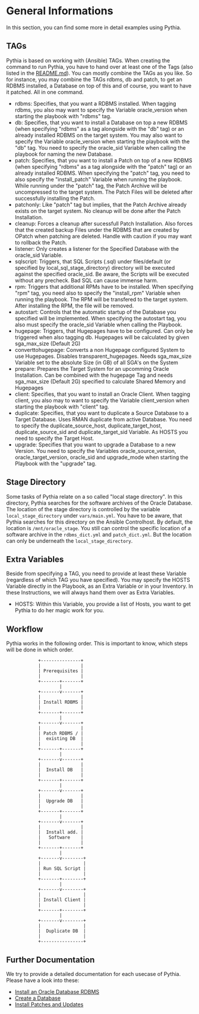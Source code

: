 # General Informations
In this section, you can find some more in detail examples using Pythia. 


## TAGs

Pythia is based on working with (Ansible) TAGs. When creating the command to run Pythia, you have to hand over at least one of the Tags (also listed in the [README.md](https://github.com/thedatabaseme/pythia/blob/master/roles/pythia/README.md)). You can mostly combine the TAGs as you like. So for instance, you may combine the TAGs rdbms, db and patch, to get an RDBMS installed, a Database on top of this and of course, you want to have it patched. All in one command.

  - rdbms: Specifies, that you want a RDBMS installed. When tagging rdbms, you also may want to specify the Variable oracle_version when starting the playbook with "rdbms" tag.
  - db: Specifies, that you want to install a Database on top a new RDBMS (when specifying "rdbms" as a tag alongside with the "db" tag) or an already installed RDBMS on the target system. You may also want to specify the Variable oracle_version when starting the playbook with the "db" tag. You need to specify the oracle_sid Variable when calling the playbook for naming the new Database.
  - patch: Specifies, that you want to install a Patch on top of a new RDBMS (when specifying "rdbms" as a tag alongside with the "patch" tag) or an already installed RDBMS. When specifying the "patch" tag, you need to also specify the "install_patch" Variable when running the playbook. While running under the "patch" tag, the Patch Archive will be uncompressed to the target system. The Patch Files will be deleted after successfully installing the Patch.
  - patchonly: Like "patch" tag but implies, that the Patch Archive already exists on the target system. No cleanup will be done after the Patch Installation.
  - cleanup: Forces a cleanup after sucessfull Patch Installation. Also forces that the created backup Files under the RDBMS that are created by OPatch when patching are deleted. Handle with caution if you may want to rollback the Patch.
  - listener: Only creates a listener for the Specified Database with the oracle_sid Variable.
  - sqlscript: Triggers, that SQL Scripts (.sql) under files/default (or specified by local_sql_stage_directory) directory will be executed against the specified oracle_sid. Be aware, the Scripts will be executed without any precheck. Bad SQL can cause immense harm.
  - rpm: Triggers that additional RPMs have to be installed. When specifying "rpm" tag, you need also to specify the "install_rpm" Variable when running the playbook. The RPM will be transfered to the target system. After installing the RPM, the file will be removed.
  - autostart: Controls that the automatic startup of the Database you specified will be implemented. When specifying the autostart tag, you also must specify the oracle_sid Variable when calling the Playbook.
  - hugepage: Triggers, that Hugepages have to be configured. Can only be triggered when also tagging db. Hugepages will be calculated by given sga_max_size (Default 2G)
  - converttohugepage: Converts a non Hugepage configured System to use Hugepages. Disables transparent_hugepages. Needs sga_max_size Variable set to the absolute Size (in GB) of all SGA's on the System
  - prepare: Prepares the Target System for an upcomming Oracle Installation. Can be combined with the hugepage Tag and needs sga_max_size (Default 2G) specified to calculate Shared Memory and Hugepages
  - client: Specifies, that you want to install an Oracle Client. When tagging client, you also may to want to specify the Variable client_version when starting the playbook with "client" tag.
  - duplicate: Specifies, that you want to duplicate a Source Database to a Target Database. Uses RMAN duplicate from active Database. You need to specify the duplicate_source_host, duplicate_target_host, duplicate_source_sid and duplicate_target_sid Variable. As HOSTS you need to specify the Target Host.
  - upgrade: Specifies that you want to upgrade a Database to a new Version. You need to specify the Variables oracle_source_version, oracle_target_version, oracle_sid and upgrade_mode when starting the Playbook with the "upgrade" tag.

## Stage Directory

Some tasks of Pythia relate on a so called "local stage directory". In this directory, Pythia searches for the software archives of the Oracle Database. The location of the stage directory is controlled by the variable `local_stage_directory` under `vars/main.yml`. You have to be aware, that Pythia searches for this directory on the Ansible Controlhost. By default, the location is `/mnt/oracle_stage`. You still can control the specific location of a software archive in the `rdbms_dict.yml` and `patch_dict.yml`. But the location can only be underneath the `local_stage_directory`.
## Extra Variables

Beside from specifying a TAG, you need to provide at least these Variable (regardless of which TAG you have specified). You may specify the HOSTS Variable directly in the Playbook, as an Extra Variable or in your Inventory. In these Instructions, we will always hand them over as Extra Variables.

  - HOSTS: Within this Variable, you provide a list of Hosts, you want to get Pythia to do her magic work for you.


## Workflow

Pythia works in the following order. This is important to know, which steps will be done in which order.


                +---------------+
                |               |
                | Prerequisites |
                |               |
                +-------+-------+
                        |
                +-------v-------+
                |               |
                | Install RDBMS |
                |               |
                +-------+-------+
                        |
                +-------v-------+
                |               |
                | Patch RDBMS / |
                |  existing DB  |
                |               |
                +-------+-------+
                        |
                +-------v-------+
                |               |
                |  Install DB   |
                |               |
                +-------+-------+
                        |
                +-------v-------+
                |               |
                |  Upgrade DB   |
                |               |
                +-------+-------+
                        |
                +-------v-------+
                |               |
                |  Install add. |
                |   Software    |
                |               |
                +-------+-------+
                        |
                +-------v--------+
                |                |
                | Run SQL Script |
                |                |
                +-------+--------+
                        |
                +-------v--------+
                |                |
                | Install Client |
                |                |
                +-------+--------+
                        |
                +-------v--------+
                |                |
                |  Duplicate DB  |
                |                |
                +----------------+


## Further Documentation

We try to provide a detailed documentation for each usecase of Pythia. Please have a look into these:

  - [Install an Oracle Database RDBMS](https://github.com/thedatabaseme/pythia/blob/master/docs/02_INSTALL_RDBMS.md)
  - [Create a Database](https://github.com/thedatabaseme/pythia/blob/master/docs/03_CREATE_DB.md)
  - [Install Patches and Updates](https://github.com/thedatabaseme/pythia/blob/master/docs/04_INSTALL_PATCH.md)